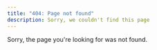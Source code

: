 ```yaml
---
title: "404: Page not found"
description: Sorry, we couldn't find this page
---
```


Sorry, the page you're looking for was not found.


